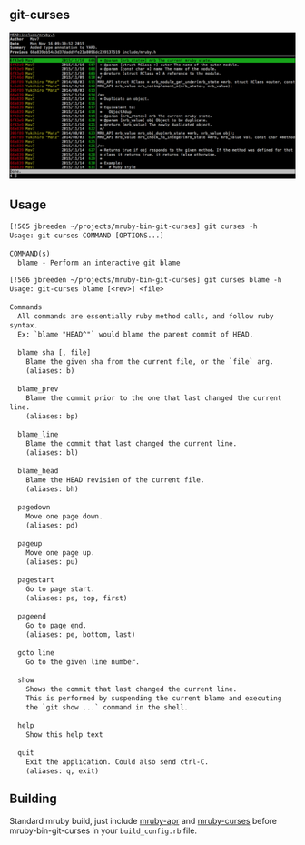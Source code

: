 git-curses
----------

![screenshot](/screenshot.png?raw=true)

Usage
-----

```
[!505 jbreeden ~/projects/mruby-bin-git-curses] git curses -h
Usage: git curses COMMAND [OPTIONS...]

COMMAND(s)
  blame - Perform an interactive git blame
```

```
[!506 jbreeden ~/projects/mruby-bin-git-curses] git curses blame -h
Usage: git-curses blame [<rev>] <file>

Commands
  All commands are essentially ruby method calls, and follow ruby syntax.
  Ex: `blame "HEAD^"` would blame the parent commit of HEAD.
  
  blame sha [, file] 
    Blame the given sha from the current file, or the `file` arg.
    (aliases: b)
  
  blame_prev
    Blame the commit prior to the one that last changed the current line.
    (aliases: bp)
  
  blame_line
    Blame the commit that last changed the current line.
    (aliases: bl)
  
  blame_head
    Blame the HEAD revision of the current file.
    (aliases: bh)
  
  pagedown
    Move one page down.
    (aliases: pd)
  
  pageup
    Move one page up.
    (aliases: pu)
  
  pagestart
    Go to page start.
    (aliases: ps, top, first)
  
  pageend
    Go to page end.
    (aliases: pe, bottom, last)
    
  goto line
    Go to the given line number.
    
  show
    Shows the commit that last changed the current line.
    This is performed by suspending the current blame and executing
    the `git show ...` command in the shell.
  
  help
    Show this help text
    
  quit
    Exit the application. Could also send ctrl-C.
    (aliases: q, exit)
```

Building
--------

Standard mruby build, just include [mruby-apr](https://github.com/jbreeden/mruby-apr) and [mruby-curses](https://github.com/jbreeden/mruby-curses) before mruby-bin-git-curses in your `build_config.rb` file.
